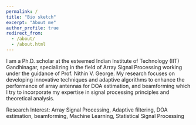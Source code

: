 ```yaml
---
permalink: /
title: "Bio sketch"
excerpt: "About me"
author_profile: true
redirect_from: 
  - /about/
  - /about.html
---
```



I am a Ph.D. scholar at the esteemed Indian Institute of Technology (IIT) Gandhinagar, specializing in the field of Array Signal Processing working under the guidance of Prof. Nithin V. George. My research focuses on developing innovative techniques and adaptive algorithms to enhance the performance of array antennas for DOA estimation, and beamforming which I try to incorporate my expertise in signal processing principles and theoretical analysis.


Research Interest: Array Signal Processing, Adaptive filtering, DOA estimation, beamforming, Machine Learning, Statistical Signal Processing






